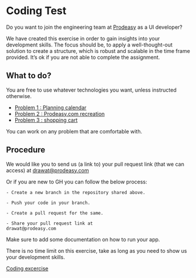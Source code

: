 # Coding Test

Do you want to join the engineering team at [Prodeasy](https://prodeasy.com) as a UI developer?

We have created this exercise in order to gain insights into your development skills. The focus should be, to apply a well-thought-out solution to create a structure, which is robust and scalable in the time frame provided. It’s ok if you are not able to complete the assignment. 


## What to do?

You are free to use whatever technologies you want, unless instructed otherwise.

- [Problem 1 : Planning calendar](https://wiki.prodeasy.com/ui-coding-tests#exercise-1-planning-calendar)
- [Problem 2 : Prodeasy.com recreation](https://wiki.prodeasy.com/ui-coding-tests#exercise-2-recreate-prodeasy-website)
- [Problem 3 : shopping cart](https://wiki.prodeasy.com/ui-coding-tests#exercise-3-shopping-cart)

You can work on any problem that are comfortable with.

## Procedure

We would like you to send us (a link to) your pull request link (that we can access) at drawat@prodeasy.com  

Or if you are new to GH you can follow the below process:

```
- Create a new branch in the repository shared above.

- Push your code in your branch.

- Create a pull request for the same.

- Share your pull request link at 
drawat@prodeasy.com
```

Make sure to add some documentation on how to run your app.

There is no time limit on this exercise, take as long as you need to show us your development skills.

[Coding excercise](https://wiki.prodeasy.com/ui-coding-tests)
